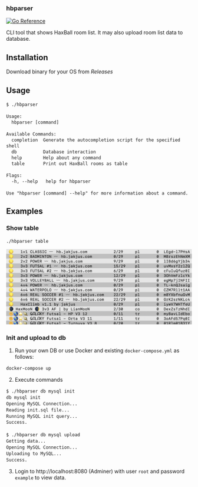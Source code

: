 ### hbparser

[![Go Reference](https://pkg.go.dev/badge/github.com/jakjus/hbparser.svg)](https://pkg.go.dev/github.com/jakjus/hbparser)

CLI tool that shows HaxBall room list. It may also upload room list data to database.

## Installation
Download binary for your OS from *Releases*

## Usage
```
$ ./hbparser

Usage:
  hbparser [command]

Available Commands:
  completion  Generate the autocompletion script for the specified shell
  db          Database interaction
  help        Help about any command
  table       Print out HaxBall rooms as table

Flags:
  -h, --help   help for hbparser

Use "hbparser [command] --help" for more information about a command.
```

## Examples
### Show table
```
./hbparser table
```
![Table output example](<images/example.png>)
### Init and upload to db
1. Run your own DB or use Docker and existing `docker-compose.yml` as follows:
```sh
docker-compose up
```
2. Execute commands
```sh
$ ./hbparser db mysql init
db mysql init
Opening MySQL Connection...
Reading init.sql file...
Running MySQL init query...
Success.

$ ./hbparser db mysql upload
Getting data...
Opening MySQL Connection...
Uploading to MySQL...
Success.
```
3. Login to http://localhost:8080 (Adminer) with user `root` and password `example` to view data.
